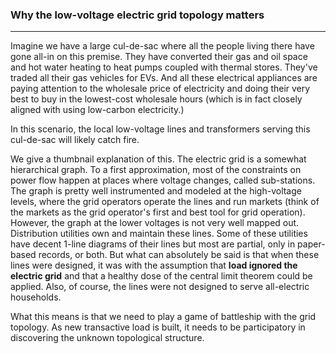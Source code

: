 ### Why the low-voltage electric grid topology matters

---

Imagine we have a large cul-de-sac where all the people living there have gone all-in on this premise. They have converted their gas and oil space and hot water heating to heat pumps coupled with thermal stores. They've traded all their gas vehicles for EVs. And all these electrical appliances are paying attention to the wholesale price of electricity and doing their very best to buy in the lowest-cost wholesale hours (which is in fact closely aligned with using low-carbon electricity.)

In this scenario, the local low-voltage lines and transformers serving this cul-de-sac will likely catch fire.

We give a thumbnail explanation of this. The electric grid is a somewhat hierarchical graph. To a first approximation, most of the constraints on power flow happen at places where voltage changes, called sub-stations. The graph is pretty well instrumented and modeled at the high-voltage levels, where the grid operators operate the lines and run markets (think of the markets as the grid operator's first and best tool for grid operation). However, the graph at the lower voltages is not very well mapped out. Distribution utilities own and maintain these lines. Some of these utilities have decent 1-line diagrams of their lines but most are partial, only in paper-based records, or both. But what can absolutely be said is that when these lines were designed, it was with the assumption that **load ignored the electric grid** and that a healthy dose of the central limit theorem could be applied. Also, of course, the lines were not designed to serve all-electric households.

What this means is that we need to play a game of battleship with the grid topology. As new transactive load is built, it needs to be participatory in discovering the unknown topological structure.
